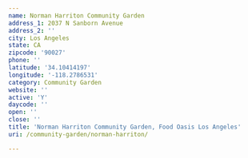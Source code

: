 ```yaml
---
name: Norman Harriton Community Garden
address_1: 2037 N Sanborn Avenue
address_2: ''
city: Los Angeles
state: CA
zipcode: '90027'
phone: ''
latitude: '34.10414197'
longitude: '-118.2786531'
category: Community Garden
website: ''
active: 'Y'
daycode: ''
open: ''
close: ''
title: 'Norman Harriton Community Garden, Food Oasis Los Angeles'
uri: /community-garden/norman-harriton/

---
```

